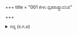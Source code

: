 +++
title = "001 ಕೇಳು ಧೃತರಾಷ್ಟ್ರಾವನಿಪ"

+++

<details><summary>ಗದ್ಯ (ಕ.ಗ.ಪ) </summary>

1. "ಕೇಳು ಧೃತರಾಷ್ಟ್ರ ರಾಜನೇ, ಕಲಿ ಶಲ್ಯನು ಬೆರಳಲ್ಲಿ ಮೀಸೆಗಳನ್ನು ತಿರುವುತ್ತ ನಿನ್ನವನ ಸತ್ಯದ ನುಡಿಯನ್ನು ಆಲಿಸಿ, 'ಹೇಳು, ಹೇಳಿನ್ನೊಮ್ಮೆ, ಪಾರ್ಥನ ಹೇಳಿ ತೋರಿಸಿದರೆ ಏನನ್ನು ಕೊಡುವೆ? ದುರ್ಯೋಧನನ ಪಾದದಾಣೆ ನುಡಿ, ನುಡಿ ಕರ್ಣ ನುಡಿ’ ಎಂದು ಕೇಳಿದನು." ಎಂದು ಸಂಜಯನು ಹೇಳಿದನು
</details>
